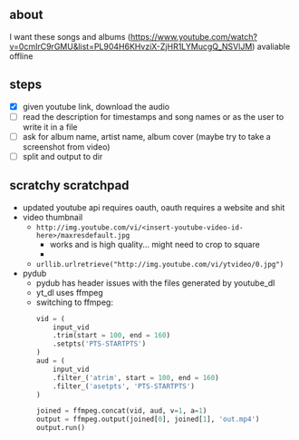 ## about
I want these songs and albums (https://www.youtube.com/watch?v=0cmIrC9rGMU&list=PL904H6KHvziX-ZjHR1LYMucgQ_NSVlJM) avaliable offline
## steps
- [X] given youtube link, download the audio
- [ ] read the description for timestamps and song names or as the user to write it in a file
- [ ] ask for album name, artist name, album cover (maybe try to take a screenshot from video)
- [ ] split and output to dir

## scratchy scratchpad
- updated youtube api requires oauth, oauth requires a website and shit
- video thumbnail
    - `http://img.youtube.com/vi/<insert-youtube-video-id-here>/maxresdefault.jpg`
        - works and is high quality... might need to crop to square
        -
    - `urllib.urlretrieve("http://img.youtube.com/vi/ytvideo/0.jpg")`
- pydub
    - pydub has header issues with the files generated by youtube_dl 
    - yt_dl uses ffmpeg
    - switching to ffmpeg:
        ``` python
        vid = (
            input_vid
            .trim(start = 100, end = 160)
            .setpts('PTS-STARTPTS')
        )
        aud = (
            input_vid
            .filter_('atrim', start = 100, end = 160)
            .filter_('asetpts', 'PTS-STARTPTS')
        )

        joined = ffmpeg.concat(vid, aud, v=1, a=1)
        output = ffmpeg.output(joined[0], joined[1], 'out.mp4')
        output.run()
        ```
